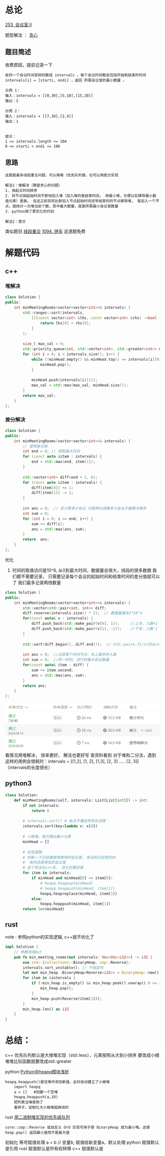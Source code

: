 
# 总论
[253. 会议室 II](https://leetcode.cn/problems/meeting-rooms-ii/description/)

题型解法 ： [贪心](..\leetcode.md#贪心题)

## 题目简述
收费原因，提前记录一下
```
给你一个会议时间安排的数组 intervals ，每个会议时间都会包括开始和结束的时间 intervals[i] = [starti, endi] ，返回 所需会议室的最小数量 。

示例 1：
输入：intervals = [[0,30],[5,10],[15,20]]
输出：2

示例 2：
输入：intervals = [[7,10],[2,4]]
输出：1
 

提示：
1 <= intervals.length <= 104
0 <= starti < endi <= 106
```

## 思路
```
这题是最多线段重合问题，可以用堆（优先队列做，也可以用差分实现

解法1：堆解决（算是贪心的问题）
1. 按起点时间排序
2. 将节点按起始时间不断地加入堆（加入堆的是结束时间， 用最小堆，方便以后移除最小数值元素）里面， 在这之前将将比新加入节点起始时间还早结束的的节点移除堆， 每加入一个节点，就统计一次堆当前个数，其中最大数量，就是所需最小会议室数量
3. python用了更优化的代码 

解法2：差分
``` 

类似题目
[线段重合](https://www.nowcoder.com/practice/1ae8d0b6bb4e4bcdbf64ec491f63fc37)
[1094. 拼车](https://leetcode.cn/problems/car-pooling/description/) 这道题免费



# 解题代码
##  c++

### 堆解决
```c++
class Solution {
public:
    int minMeetingRooms(vector<vector<int>>& intervals) {
        std::ranges::sort(intervals, 
            [](const vector<int> &lhs, const vector<int> &rhs) ->bool {
                return lhs[0] < rhs[0];
            }
        );

        size_t max_val = 0;
        std::priority_queue<int, std::vector<int>, std::greater<int>> minHead;
        for (int i = 0; i < intervals.size(); i++) {
            while (!minHead.empty() && minHead.top() <= intervals[i][0]) {
                minHead.pop();
            }

            minHead.push(intervals[i][1]);
            max_val = std::max(max_val, minHead.size());
        }
        return max_val;
    }
};
```

### 差分解决
```c++
class Solution {
public:
    int minMeetingRooms(vector<vector<int>>& intervals) {
        // 使用差分来
        int end = 0; // 获取最大时间
        for (const auto &item : intervals) {
            end = std::max(end, item[1]);
        }

        std::vector<int> diff(end + 1, 0);
        for (const auto &item : intervals) {
            diff[item[0]] += 1;
            diff[item[1]] -= 1;
        }

        int ans = 0;  // 至少要多少会议 问题转化成要多少会议才能解决需求
        int sum = 0;
        for (int i = 0; i <= end; i++) {
            sum += diff[i];
            ans = std::max(ans, sum);
        }
        return  ans;
    }
};
```

优化
1. 时间的取值访问是10^6, 从0到最大时间，数据量会很大，线段的很多数据
   我们都不需要记录， 只需要记录每个会议的起始时间和结束时间的差分值就可以了
   我们最多记录两倍数量 
```c++
class Solution {
public:
    int minMeetingRooms(vector<vector<int>>& intervals) {
        std::vector<std::pair<int, int>> diff;
        diff.reserve(intervals.size() * 2);  // 数据量最多2*10^4
        for(const auto& v : intervals) {
            diff.push_back(std::make_pair(v[0], 1));     //上车，人数+1
            diff.push_back(std::make_pair(v[1], -1));    //下车，人数-1
        }

        std::sort(diff.begin(), diff.end());  // std::paire.first的从小到大排序的

        int ans = 0;  //记录某个时间节点，车上最多的人数
        int sum = 0;  //同一时刻，进行的最大会议数量
        for(const auto& item : diff) {
            sum += item.second;
            ans = std::max(ans, sum);
        }
        return ans;
    }
};
```

![alt text](image.png)
看情况用堆解决， 效率更好， 解法也更好写
查资料看到 
    对于堆和二分法，遇到这样的用例会很耗时：intervals = [[1,2], [1, 2], [1,3], [2, 3] ..... [2, 3]] （intervals的长度很长）


## python3
```python
class Solution:
    def minMeetingRooms(self, intervals: List[List[int]]) -> int:
        if not intervals:
            return 0

        # intervals.sort() # 有点不懂这样写也没错
        intervals.sort(key=lambda x: x[0])

        # 小根堆，每次弹出最小元素
        minHead = []

        # 实现逻辑
        # 判断一下已经被使用使用的会议室, 有没有已经用完的
        #  有的话使用旧的会议室
        # 这个写法比c++写， 优化的更厉害
        for item in intervals:
            if minHead and minHead[0] <= item[0]:
                # heapq.heappop(minHead)
                # heapq.heappush(minHead, item[1])
                heapq.heapreplace(minHead, item[1])
            else:
                heapq.heappush(minHead, item[1])
        return len(minHead)
```

## rust
note : 参照python的实现逻辑, c++就不优化了
```rust
impl Solution {
    // 参数改成mut 
    pub fn min_meeting_rooms(mut intervals: Vec<Vec<i32>>) -> i32 {
        use std::{collections::BinaryHeap, cmp::Reverse};
        intervals.sort_unstable(); // 不指定吗 
        let mut min_heap :BinaryHeap<Reverse<i32>> = BinaryHeap::new();
        for item in &intervals {
            if (!min_heap.is_empty() && min_heap.peek().unwrap().0 <= item[0]) {
                min_heap.pop();
            }
            min_heap.push(Reverse(item[1]));
        }
        min_heap.len() as i32
    }
}
```

# 总结： 
c++ 优先队列默认是大根堆实现（std::less），元素按照从大到小排序
    要改成小根堆堆比较函数就要改成std::greater

python 
    [Python中heapq模块浅析](https://blog.csdn.net/chandelierds/article/details/91357784)

    heapq.heappush()是往堆中添加新值，此时自动建立了小根堆
        import heapq
        a = []   #创建一个空堆
        heapq.heappush(a,18)
        把列表当堆使用了
        看样子，定制化大小根堆挺麻烦的

rust 
    [用二进制堆实现的优先级队列](https://wangchujiang.com/rust-cn-document-for-docker/std/alloc/collections/binary_heap/struct.BinaryHeap.html)

    core::cmp::Reverse 或自定义 Ord 实现可用于使 BinaryHeap 成为最小堆。这使 heap.pop() 返回最小值而不是最大值

初始化  等号赋值处理
a = b // 变量b, 赋值给新变量a，默认处理 
    python 赋值默认是引用 
    rust 赋值默认是所有权转移 
    c++ 赋值默认是

